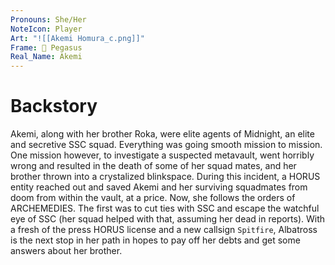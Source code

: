 ```yaml
---
Pronouns: She/Her
NoteIcon: Player
Art: "![[Akemi Homura_c.png]]"
Frame: 🦄 Pegasus
Real_Name: Akemi
---
```


# Backstory

Akemi, along with her brother Roka, were elite agents of Midnight, an elite and secretive SSC squad. Everything was going smooth mission to mission. One mission however, to investigate a suspected metavault, went horribly wrong and resulted in the death of some of her squad mates, and her brother thrown into a crystalized blinkspace. During this incident, a HORUS entity reached out and saved Akemi and her surviving squadmates from doom from within the vault, at a price. Now, she follows the orders of ARCHEMEDIES. The first was to cut ties with SSC and escape the watchful eye of SSC (her squad helped with that, assuming her dead in reports). With a fresh of the press HORUS license and a new callsign `Spitfire`, Albatross is the next stop in her path in hopes to pay off her debts and get some answers about her brother.